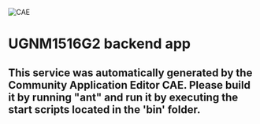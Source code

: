 ![CAE](https://github.com/CAE-Community-Application-Editor/microservice-UGNM1516G2-backend-app/blob/master/img/logo.png)  

UGNM1516G2 backend app
===================


This service was automatically generated by the Community Application Editor CAE. Please build it by running "ant" and run it by executing the start scripts located in the 'bin' folder.
---------------
